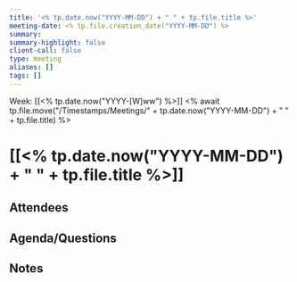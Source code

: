 ```yaml
---
title: '<% tp.date.now("YYYY-MM-DD") + " " + tp.file.title %>'
meeting-date: <% tp.file.creation_date("YYYY-MM-DD") %>
summary: 
summary-highlight: false
client-call: false
type: meeting
aliases: []
tags: []
---
```


Week: [[<% tp.date.now("YYYY-[W]ww") %>]]
<% await tp.file.move("/Timestamps/Meetings/" + tp.date.now("YYYY-MM-DD") + " " + tp.file.title) %>
# [[<% tp.date.now("YYYY-MM-DD") + " " + tp.file.title %>]]

## Attendees


## Agenda/Questions


## Notes
